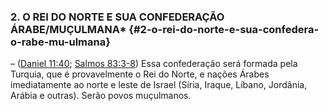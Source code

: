 ### 2\. O REI DO NORTE E SUA CONFEDERAÇÃO ÁRABE/MUÇULMANA* {#2-o-rei-do-norte-e-sua-confedera-o-rabe-mu-ulmana}

– ([Daniel 11:40](http://bibliaonline.com.br/acf/dn/11/40); [Salmos 83:3-8](http://bibliaonline.com.br/acf/sl/83/3-8)) Essa confederação será formada pela Turquia, que é provavelmente o Rei do Norte, e nações Árabes imediatamente ao norte e leste de Israel (Síria, Iraque, Líbano, Jordânia, Arábia e outras). Serão povos muçulmanos.